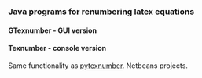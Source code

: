 ### Java programs for renumbering latex equations

#### GTexnumber - GUI version
#### Texnumber - console version

Same functionality as [pytexnumber](https://github.com/vsoftco/pytexnumber). Netbeans projects.

